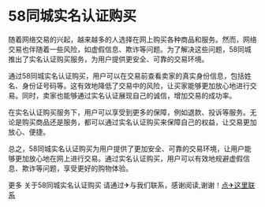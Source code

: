 # 58同城实名认证购买

随着网络交易的兴起，越来越多的人选择在网上购买各种商品和服务。然而，网络交易也伴随着一些风险，如虚假信息、欺诈等问题。为了解决这些问题，58同城推出了实名认证购买服务，为用户提供更安全、可靠的交易环境。

通过58同城实名认证购买，用户可以在交易前查看卖家的真实身份信息，包括姓名、身份证号码等。这有效地降低了交易中的风险，让买家能够更加放心地进行交易。同时，卖家也能够通过实名认证展现自己的诚信，增加交易的成功率。

在实名认证购买服务下，用户可以享受到更多的保障，例如退款、投诉等服务。无论是购买商品还是服务，都可以通过实名认证购买来保障自己的权益，让交易更加放心、便捷。

总之，58同城实名认证购买为用户提供了更加安全、可靠的交易环境，让用户能够更加放心地在网上进行交易。通过实名认证购买，用户可以有效地规避虚假信息、欺诈等问题，享受更好的购物体验。

更多 关于58同城实名认证购买 请通过✈与我们联系，感谢阅读,谢谢！[点✈这里联系](https://c.k02.cc)